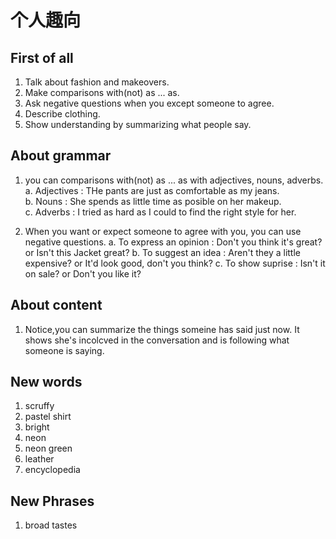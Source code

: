 # 个人趣向

## First of all

1. Talk about fashion and makeovers.  
2. Make comparisons with(not) as ... as.  
3. Ask negative questions when you except someone to agree.  
4. Describe clothing.  
5. Show understanding by summarizing what people say.

## About grammar

1. you can comparisons with(not) as ... as with adjectives, nouns, adverbs.
    a. Adjectives : THe pants are just as comfortable as my jeans.  
    b. Nouns : She spends as little time as posible on her makeup.  
    c. Adverbs : I tried as hard as I could to find the right style for her.

2. When you want or expect someone to agree with you, you can use negative questions.
    a. To express an opinion : Don't you think it's great? or Isn't this Jacket great?
    b. To suggest an idea : Aren't they a little expensive? or It'd look good, don't you think?
    c. To show suprise : Isn't it on sale? or Don't you like it?

## About content

1. Notice,you can summarize the things someine has said just now. It shows she's incolcved in the conversation and is following what someone is saying.

## New words

1. scruffy
2. pastel shirt
3. bright
4. neon
5. neon green
6. leather
7. encyclopedia

## New Phrases

1. broad tastes
